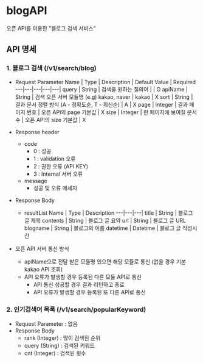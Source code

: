 # blogAPI
오픈 API를 이용한 "블로그 검색 서비스"

## API 명세

### 1. 블로그 검색 (/v1/search/blog)
  - Request Parameter
    Name | Type | Description | Default Value | Required
    ---|---|---|---|---|
    query | String | 검색을 원하는 질의어 | | O
    apiName | String | 검색 오픈 서버 모듈명 (e.g) kakao, naver | kakao | X
    sort | String | 결과 문서 정렬 방식 (A - 정확도순, T - 최신순) | A | X
    page | Integer | 결과 페이지 번호 | 오픈 API의 page 기본값 | X
    size | Integer | 한 페이지에 보여질 문서 수 | 오픈 API의 size 기본값 | X    

  - Response header
    - code 
      - 0 : 성공
      - 1 : validation 오류
      - 2 : 권한 오류 (API KEY)
      - 3 : Internal 서버 오류
    - message
      - 성공 및 오류 메세지
  
  - Response Body
    - resultList
    Name | Type | Description
    ---|---|---|
    title | String | 블로그 글 제목
    contents | String | 블로그 글 요약
    url | String | 블로그 글 URL
    blogname | String | 블로그의 이름
    datetime | Datetime | 블로그 글 작성시간    
    
  - 오픈 API 서버 통신 방식
    - apiName으로 전달 받은 모듈명 있으면 해당 모듈로 통신 (없을 경우 기본 kakao API 조회)
    - API 오류가 발생할 경우 등록된 다른 모듈 API로 통신
      - API 통신 성공할 경우 결과 리턴하고 종료
      - API 오류가 발생할 경우 등록된 또 다른 API로 통신   


### 2. 인기검색어 목록 (/v1/search/popularKeyword)
  - Request Parameter : 없음
  - Response Body
    - rank (Integer) : 많이 검색된 순위
    - query (String) : 검색된 키워드
    - cnt (Integer) : 검색된 횟수
